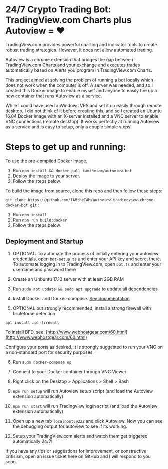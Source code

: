 # 24/7 Crypto Trading Bot: TradingView.com Charts plus Autoview = ♥

TradingView.com provides powerful charting and indicator tools to create robust trading strategies. However, it does not allow automated trading.

Autoview is a chrome extension that bridges the gap between TradingView.com Charts and your exchange and executes trades automatically based on Alerts you program in TradingView.com Charts.

This project aimed at solving the problem of running a bot locally which does not work when the computer is off. A server was needed, and so I created this Docker image to enable myself and anyone to easily fire up a new container that runs Autoview as a service.

While I could have used a Windows VPS and set it up easily through remote desktop, I did not think of it before creating this, and so I created an Ubuntu 16.04 Docker image with an X-server installed and a VNC server to enable VNC connections (remote desktop). It works perfectly at running Autoview as a service and is easy to setup, only a couple simple steps.

# Steps to get up and running:

To use the pre-compiled Docker Image, 

1) Run `npm install && docker pull iamtheiam/autoview-bot` 
2) Deploy the image to your server.
3) Follow the steps below.

To build the image from source, clone this repo and then follow these steps:  

`git clone https://github.com/IAMtheIAM/autoview-tradingview-chrome-docker-bot.git`  :

1) Run `npm install`
2) Run `npm run build:docker`
3) Follow the steps below.

## Deployment and Startup

1) OPTIONAL: To automate the process of initially entering your autoview credentials, open `bot-setup.ts` and enter your API key and secret there. To automate logging in to TradingView.com, open `bot.ts` and enter your username and password there
 
2) Create an Unbuntu 17.10 server with at least 2GB RAM

1) Run `sudo apt update && sudo apt upgrade` to update all dependencies

4) Install Docker and Docker-compose. [See documentation](https://docs.docker.com/install/linux/docker-ce/ubuntu/#install-docker-ce)

1) OPTIONAL but strongly recommended, install a strong firewall with bruteforce detection

`apt install apf-firewall`

 To install BFD, see: [http://www.webhostgear.com/60.html](http://www.webhostgear.com/60.html)

 Configure your ports as desired. It is strongly suggested to run your VNC on a non-standard port for security purposes

6) Run `sudo docker-compose up`

7) Connect to your Docker container through VNC Viewer

8) Right click on the Desktop > Applications > Shell > Bash

9) `npm run setup` will run Autoview setup script (and load the Autoview extension automatically)

10) `npm run start` will run Tradingview login script (and load the Autoview extension automatically)

11) Open up a new tab `localhost:9222` and click Autoview. Now you can see the debugging output for autoview to see if its working.

12) Setup your TradingView.com alerts and watch them get triggered automatically 24/7!


If you have any tips or suggestions for improvement, or constructive critisism, open an issue ticket here on GitHub and I will respond to you soon.
